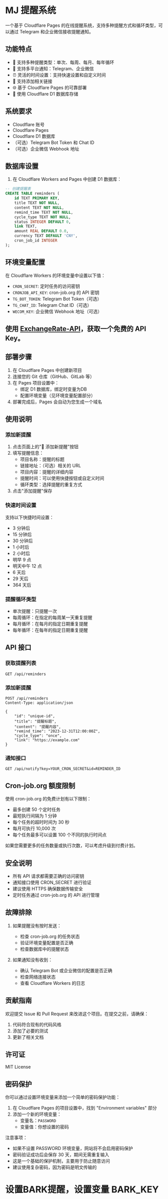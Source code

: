 # MJ 提醒系统

一个基于 Cloudflare Pages 的在线提醒系统，支持多种提醒方式和循环类型，可以通过 Telegram 和企业微信接收提醒通知。

## 功能特点

- 🔔 支持多种提醒类型：单次、每周、每月、每年循环
- 📱 支持多平台通知：Telegram、企业微信
- ⏰ 灵活的时间设置：支持快速设置和自定义时间
- 🔗 支持添加相关链接
- 🌐 基于 Cloudflare Pages 的可靠部署
- 💾 使用 Cloudflare D1 数据库存储

## 系统要求

- Cloudflare 账号
- Cloudflare Pages
- Cloudflare D1 数据库
- （可选）Telegram Bot Token 和 Chat ID
- （可选）企业微信 Webhook 地址

## 数据库设置

1. 在 Cloudflare Workers and Pages 中创建 D1 数据库：

```sql
-- 创建提醒表
CREATE TABLE reminders (
    id TEXT PRIMARY KEY,
    title TEXT NOT NULL,
    content TEXT NOT NULL,
    remind_time TEXT NOT NULL,
    cycle_type TEXT NOT NULL,
    status INTEGER DEFAULT 0,
    link TEXT,
    amount REAL DEFAULT 0.0,
    currency TEXT DEFAULT 'CNY',
    cron_job_id INTEGER
);
```

## 环境变量配置

在 Cloudflare Workers 的环境变量中设置以下值：

- `CRON_SECRET`: 定时任务的访问密钥
- `CRONJOB_API_KEY`: cron-job.org 的 API 密钥
- `TG_BOT_TOKEN`: Telegram Bot Token（可选）
- `TG_CHAT_ID`: Telegram Chat ID（可选）
- `WECOM_KEY`: 企业微信 Webhook 地址（可选）

## 使用 [ExchangeRate-API](https://www.exchangerate-api.com/)，获取一个免费的 API Key。

## 部署步骤

1. 在 Cloudflare Pages 中创建新项目
2. 连接您的 Git 仓库（GitHub、GitLab 等）
3. 在 Pages 项目设置中：
   - 绑定 D1 数据库，绑定时变量为DB
   - 配置环境变量（见环境变量配置部分）
4. 部署完成后，Pages 会自动为您生成一个域名

## 使用说明

### 添加新提醒

1. 点击页面上的"📑 添加新提醒"按钮
2. 填写提醒信息：
   - 项目名称：提醒的标题
   - 链接地址：（可选）相关的 URL
   - 项目内容：提醒的详细内容
   - 提醒时间：可以使用快捷按钮或自定义时间
   - 循环类型：选择提醒的重复方式
3. 点击"添加提醒"保存

### 快速时间设置

支持以下快捷时间设置：

- 3 分钟后
- 15 分钟后
- 30 分钟后
- 1 小时后
- 2 小时后
- 明早 9 点
- 明天中午 12 点
- 6 天后
- 29 天后
- 364 天后

### 提醒循环类型

- 单次提醒：只提醒一次
- 每周循环：在指定的每周某一天重复提醒
- 每月循环：在每月的指定日期重复提醒
- 每年循环：在每年的指定日期重复提醒

## API 接口

### 获取提醒列表

```http
GET /api/reminders
```

### 添加新提醒

```http
POST /api/reminders
Content-Type: application/json

{
    "id": "unique-id",
    "title": "提醒标题",
    "content": "提醒内容",
    "remind_time": "2023-12-31T12:00:00Z",
    "cycle_type": "once",
    "link": "https://example.com"
}
```

### 通知接口

```http
GET /api/notify?key=YOUR_CRON_SECRET&id=REMINDER_ID
```

## Cron-job.org 额度限制

使用 cron-job.org 的免费计划有以下限制：

- 最多创建 50 个定时任务
- 最短执行间隔为 1 分钟
- 每个任务的超时时间为 30 秒
- 每月可执行 10,000 次
- 每个任务最多可以设置 100 个不同的执行时间点

如果您需要更多的任务数量或执行次数，可以考虑升级到付费计划。

## 安全说明

- 所有 API 请求都需要正确的访问密钥
- 通知接口使用 CRON_SECRET 进行验证
- 建议使用 HTTPS 确保数据传输安全
- 定时任务通过 cron-job.org 的 API 进行管理

## 故障排除

1. 如果提醒没有按时发送：

   - 检查 cron-job.org 的任务状态
   - 验证环境变量配置是否正确
   - 检查数据库中的提醒状态

2. 如果通知没有收到：
   - 确认 Telegram Bot 或企业微信的配置是否正确
   - 检查网络连接状态
   - 查看 Cloudflare Workers 的日志

## 贡献指南

欢迎提交 Issue 和 Pull Request 来改进这个项目。在提交之前，请确保：

1. 代码符合现有的代码风格
2. 添加了必要的测试
3. 更新了相关文档

## 许可证

MIT License

## 密码保护

你可以通过设置环境变量来添加一个简单的密码保护功能：

1. 在 Cloudflare Pages 的项目设置中，找到 "Environment variables" 部分
2. 添加一个新的环境变量：
   - 变量名：`PASSWORD`
   - 变量值：你想设置的密码

注意事项：
- 如果不设置 PASSWORD 环境变量，网站将不会启用密码保护
- 密码验证成功后会保存 30 天，期间无需重复输入
- 这是一个基础的保护机制，主要用于防止随意访问
- 建议使用复杂密码，因为密码是明文传输的

# 设置BARK提醒，设置变量 BARK_KEY
